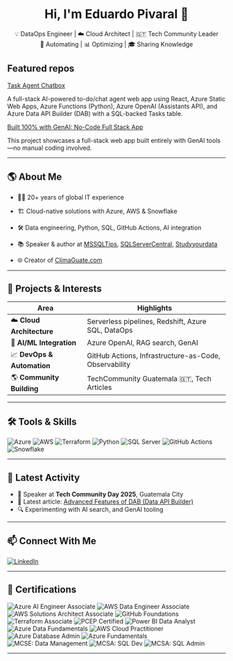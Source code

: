
<h1 align="center">Hi, I'm Eduardo Pivaral 👋</h1>

<p align="center">
  💡 DataOps Engineer | ☁️ Cloud Architect | 🇬🇹 Tech Community Leader <br/>
  🔧 Automating | 📊 Optimizing | 🎓 Sharing Knowledge
</p>




## Featured repos

[Task Agent Chatbox](https://github.com/Epivaral/AI-AgentDemo)

A full-stack AI-powered to-do/chat agent web app using React, Azure Static Web Apps, Azure Functions (Python), Azure OpenAI (Assistants API), and Azure Data API Builder (DAB) with a SQL-backed Tasks table.

[Built 100% with GenAI: No-Code Full Stack App](https://github.com/Epivaral/DemoAppGenAI)

This project showcases a full-stack web app built entirely with GenAI tools—no manual coding involved.

---


## 🌎 About Me

- 👨‍💻 20+ years of global IT experience
- 🏗️ Cloud-native solutions with Azure, AWS & Snowflake
- 🛠️ Data engineering, Python, SQL, GitHub Actions, AI integration
- 📚 Speaker & author at [MSSQLTips](https://www.mssqltips.com/sqlserverauthor/233/eduardo-pivaral/), [SQLServerCentral](https://www.sqlservercentral.com/), [Studyyourdata](https://www.studyyourdata.com/)

- 🌐 Creator of [ClimaGuate.com](https://www.climaguate.com)

---

## 🚀 Projects & Interests

| Area | Highlights |
|------|------------|
| ☁️ **Cloud Architecture** | Serverless pipelines, Redshift, Azure SQL, DataOps |
| 🧠 **AI/ML Integration** | Azure OpenAI, RAG search, GenAI |
| 📈 **DevOps & Automation** | GitHub Actions, Infrastructure-as-Code, Observability |
| 🌎 **Community Building** | TechCommunity Guatemala 🇬🇹, Tech Articles |

---

## 🛠 Tools & Skills

![Azure](https://img.shields.io/badge/Azure-0078D4?style=flat&logo=azure-devops&logoColor=white)
![AWS](https://img.shields.io/badge/AWS-232F3E?style=flat&logo=amazon-aws)
![Terraform](https://img.shields.io/badge/Terraform-623CE4?style=flat&logo=terraform)
![Python](https://img.shields.io/badge/Python-3776AB?style=flat&logo=python)
![SQL Server](https://img.shields.io/badge/SQL--Server-CC2927?style=flat&logo=microsoft-sql-server)
![GitHub Actions](https://img.shields.io/badge/GitHub%20Actions-2088FF?style=flat&logo=github-actions)
![Snowflake](https://img.shields.io/badge/Snowflake-56B9EB?style=flat&logo=snowflake)

---

## 📢 Latest Activity

- 🎤 Speaker at **Tech Community Day 2025**, Guatemala City
- 📝 Latest article: [Advanced Features of DAB (Data API Builder)](https://www.mssqltips.com/sqlservertip/8030/dab-advanced-features-build-rest-api/)
- 🔍 Experimenting with AI search, and GenAI tooling

---

## 📫 Connect With Me

[![LinkedIn](https://img.shields.io/badge/LinkedIn-Eduardo_Pivaral-blue?style=flat&logo=linkedin)](https://www.linkedin.com/in/eduardo-pivaral/)

---


## 📝 Certifications

![Azure AI Engineer Associate](https://img.shields.io/badge/Microsoft%20Certified-Azure%20AI%20Engineer%20Associate-0078D4?logo=microsoftazure&logoColor=white)
![AWS Data Engineer Associate](https://img.shields.io/badge/AWS%20Certified-Data%20Engineer%20Associate-232F3E?logo=amazonaws&logoColor=white)
![AWS Solutions Architect Associate](https://img.shields.io/badge/AWS%20Certified-Solutions%20Architect%20Associate-232F3E?logo=amazonaws&logoColor=white)
![GitHub Foundations](https://img.shields.io/badge/GitHub-Foundations-181717?logo=github&logoColor=white)
![Terraform Associate](https://img.shields.io/badge/HashiCorp%20Certified-Terraform%20Associate-623CE4?logo=terraform&logoColor=white)
![PCEP Certified](https://img.shields.io/badge/Python%20Institute-PCEP%20Certified-3776AB?logo=python&logoColor=white)
![Power BI Data Analyst](https://img.shields.io/badge/Microsoft%20Certified-Power%20BI%20Data%20Analyst%20Associate-F2C811?logo=powerbi&logoColor=black)
![Azure Data Fundamentals](https://img.shields.io/badge/Microsoft%20Certified-Azure%20Data%20Fundamentals-0078D4?logo=microsoftazure&logoColor=white)
![AWS Cloud Practitioner](https://img.shields.io/badge/AWS%20Certified-Cloud%20Practitioner-FF9900?logo=amazonaws&logoColor=white)
![Azure Database Admin](https://img.shields.io/badge/Microsoft%20Certified-Azure%20Database%20Administrator%20Associate-0078D4?logo=microsoftazure&logoColor=white)
![Azure Fundamentals](https://img.shields.io/badge/Microsoft%20Certified-Azure%20Fundamentals-0078D4?logo=microsoftazure&logoColor=white)
![MCSE: Data Management](https://img.shields.io/badge/MCSE-Data%20Management%20and%20Analytics-0078D4?logo=microsoft&logoColor=white)
![MCSA: SQL Dev](https://img.shields.io/badge/MCSA-SQL%202016%20Database%20Development-0078D4?logo=microsoftsqlserver&logoColor=white)
![MCSA: SQL Admin](https://img.shields.io/badge/MCSA-SQL%202016%20Database%20Administration-0078D4?logo=microsoftsqlserver&logoColor=white)


---
